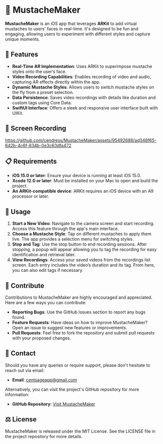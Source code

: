 # 🎥 MustacheMaker

**MustacheMaker** is an iOS app that leverages **ARKit** to add virtual mustaches to users' faces in real-time. It's designed to be fun and engaging, allowing users to experiment with different styles and capture unique moments.

## 🚀 Features

- **Real-Time AR Implementation**: Uses ARKit to superimpose mustache styles onto the user’s face.
- **Video Recording Capabilities**: Enables recording of video and audio, capturing AR effects directly within the app.
- **Dynamic Mustache Styles**: Allows users to switch mustache styles on the fly from a preset selection.
- **Data Persistence**: Saves video recordings with details like duration and custom tags using Core Data.
- **SwiftUI Interface**: Offers a sleek and responsive user interface built with UIKit.

## 📸 Screen Recording

https://github.com/cendress/MustacheMaker/assets/95492688/ad348f65-642b-4c6f-834b-0e3c63dfa472

## 📋 Requirements

- **iOS 15.0 or later**: Ensure your device is running at least iOS 15.0.
- **Xcode 12.0 or later**: Must be installed on your Mac to open and build the project.
- **An ARKit-compatible device**: ARKit requires an iOS device with an A9 processor or later.

## 🎉 Usage

1. **Start a New Video**: Navigate to the camera screen and start recording. Access this feature through the app's main interface.
2. **Choose a Mustache Style**: Tap on different mustaches to apply them live. The app provides a selection menu for switching styles.
3. **Stop and Tag**: Use the stop button to end recording sessions. After stopping, a popup will appear allowing you to tag the recording for easy identification and retrieval later.
4. **View Recordings**: Access your saved videos from the recordings list screen. Each entry includes the video’s duration and its tag. From here, you can also edit tags if necessary.

## 👥 Contribute

Contributions to MustacheMaker are highly encouraged and appreciated. Here are a few ways you can contribute:

- **Reporting Bugs**: Use the GitHub Issues section to report any bugs found.
- **Feature Requests**: Have ideas on how to improve MustacheMaker? Open an issue to suggest new features or improvements.
- **Pull Requests**: Feel free to fork the repository and submit pull requests with your proposed changes.

## 📧 Contact

Should you have any queries or require support, please don't hesitate to reach out via email:

- **Email**: [centsageapp@gmail.com](mailto:centsageapp@gmail.com)

Alternatively, you can visit the project's GitHub repository for more information:

- **GitHub Repository**: [Visit MustacheMaker](https://github.com/cendress/MustacheMaker)

## ⚖️ License

MustacheMaker is released under the MIT License. See the LICENSE file in the project repository for more details.


